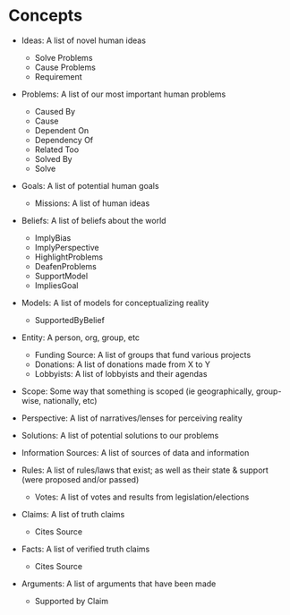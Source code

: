 # Concepts

- Ideas: A list of novel human ideas
  - Solve Problems
  - Cause Problems
  - Requirement

- Problems: A list of our most important human problems
  - Caused By
  - Cause
  - Dependent On
  - Dependency Of
  - Related Too
  - Solved By
  - Solve

- Goals: A list of potential human goals
  - Missions: A list of human ideas

- Beliefs: A list of beliefs about the world
  - ImplyBias
  - ImplyPerspective
  - HighlightProblems
  - DeafenProblems
  - SupportModel
  - ImpliesGoal

- Models: A list of models for conceptualizing reality
  - SupportedByBelief

- Entity: A person, org, group, etc
  - Funding Source: A list of groups that fund various projects
  - Donations: A list of donations made from X to Y
  - Lobbyists: A list of lobbyists and their agendas

- Scope: Some way that something is scoped (ie geographically, group-wise, nationally, etc)

- Perspective: A list of narratives/lenses for perceiving reality

- Solutions: A list of potential solutions to our problems

- Information Sources: A list of sources of data and information

- Rules: A list of rules/laws that exist; as well as their state & support (were proposed and/or passed)
  - Votes: A list of votes and results from legislation/elections

- Claims: A list of truth claims
  - Cites Source

- Facts: A list of verified truth claims
  - Cites Source

- Arguments: A list of arguments that have been made
  - Supported by Claim
